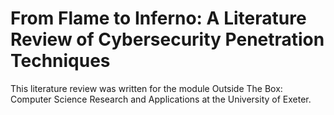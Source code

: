 # From Flame to Inferno: A Literature Review of Cybersecurity Penetration Techniques
This literature review was written for the module Outside The Box: Computer Science Research and Applications at the University of Exeter.
